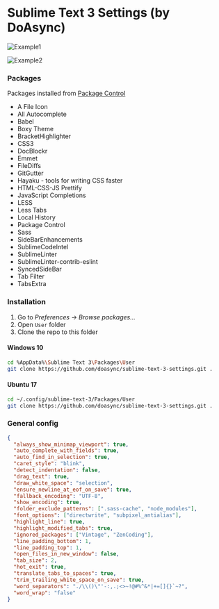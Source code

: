# Sublime Text 3 Settings (by DoAsync)

![Example1](http://i.imgur.com/ZzlLkZG.png)

![Example2](http://i.imgur.com/wRwDALx.png)

### Packages

Packages installed from [Package Control](https://packagecontrol.io)

 - A File Icon
 - All Autocomplete
 - Babel
 - Boxy Theme
 - BracketHighlighter
 - CSS3
 - DocBlockr
 - Emmet
 - FileDiffs
 - GitGutter
 - Hayaku - tools for writing CSS faster
 - HTML-CSS-JS Prettify
 - JavaScript Completions
 - LESS
 - Less Tabs
 - Local History
 - Package Control
 - Sass
 - SideBarEnhancements
 - SublimeCodeIntel
 - SublimeLinter
 - SublimeLinter-contrib-eslint
 - SyncedSideBar
 - Tab Filter
 - TabsExtra

### Installation

1. Go to *Preferences -> Browse packages...*
2. Open `User` folder
3. Clone the repo to this folder

#### Windows 10

  ```bash
  cd %AppData%\Sublime Text 3\Packages\User
  git clone https://github.com/doasync/sublime-text-3-settings.git .
  ```

#### Ubuntu 17

  ```bash
  cd ~/.config/sublime-text-3/Packages/User
  git clone https://github.com/doasync/sublime-text-3-settings.git .
  ```

### General config

```json
{
  "always_show_minimap_viewport": true,
  "auto_complete_with_fields": true,
  "auto_find_in_selection": true,
  "caret_style": "blink",
  "detect_indentation": false,
  "drag_text": true,
  "draw_white_space": "selection",
  "ensure_newline_at_eof_on_save": true,
  "fallback_encoding": "UTF-8",
  "show_encoding": true,
  "folder_exclude_patterns": [".sass-cache", "node_modules"],
  "font_options": ["directwrite", "subpixel_antialias"],
  "highlight_line": true,
  "highlight_modified_tabs": true,
  "ignored_packages": ["Vintage", "ZenCoding"],
  "line_padding_bottom": 1,
  "line_padding_top": 1,
  "open_files_in_new_window": false,
  "tab_size": 2,
  "hot_exit": true,
  "translate_tabs_to_spaces": true,
  "trim_trailing_white_space_on_save": true,
  "word_separators": "./\\()\"'-:,.;<>~!@#%^&*|+=[]{}`~?",
  "word_wrap": "false"
}
```
